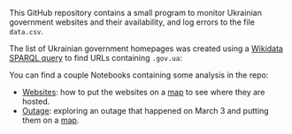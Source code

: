 This GitHub repository contains a small program to monitor Ukrainian
government websites and their availability, and log errors to the file
`data.csv`.

The list of Ukrainian government homepages was created using a [Wikidata SPARQL
query] to find URLs containing `.gov.ua`:

You can find a couple Notebooks containing some analysis in the repo:

* [Websites]: how to put the websites on a [map](https://edsu.github.io/gov-ua/Websites.html) to see where they are hosted.
* [Outage]: exploring an outage that happened on March 3 and putting them on a [map](https://edsu.github.io/gov-ua/Outage.html).

[Websites]: https://github.com/edsu/gov-ua/blob/main/Websites.ipynb
[Outage]: https://github.com/edsu/gov-ua/blob/main/Outage.ipynb
[Peter Krantz]: https://www.peterkrantz.com/
[Wikidata SPARQL query]: https://query.wikidata.org/#SELECT%20DISTINCT%20%3Furl%20WHERE%20%7B%0A%20%20%3Fitem%20wdt%3AP856%20%3Furl%20.%0A%20%20FILTER%28CONTAINS%28LCASE%28STR%28%3Furl%29%29%2C%20%27.gov.ua%27%29%29%0A%7D
